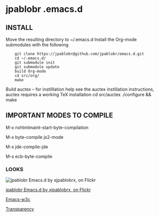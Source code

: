 # jpablobr .emacs.d #

## INSTALL

Move the resulting directory to ~/.emacs.d
Install the Org-mode submodules with the following

        git clone https://jpablobr@github.com/jpablobr/emacs.d.git
        cd ~/.emacs.d/
        git submodule init
        git submodule update
        build Org-mode
        cd src/org/
        make

Build auctex – for instilllation help see the auctex instillation instructions, auctex requires a working TeX installation
      cd src/auctex
      ./configure && make

## IMPORTANT MODES TO COMPILE

   M-x nxhtmlmaint-start-byte-compilation

   M-x byte-compile js2-mode

   M-x jde-compile-jde

   M-x ecb-byte-compile

### LOOKS

![jpablobr Emacs.d by xjpablobrx, on Flickr](http://farm5.static.flickr.com/4116/4788235562_b6b3e27ff5.jpg)

[jpablobr Emacs.d by xjpablobrx, on Flickr](http://www.flickr.com/photos/30142618@N02/4788235562/)

[Emacs-w3c](http://imgur.com/EbVqd)

[Transparency](http://imgur.com/i1nT4)
